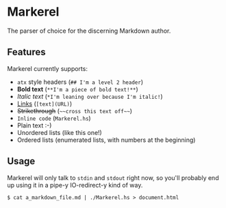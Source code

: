 # Markerel

The parser of choice for the discerning Markdown author.

## Features

Markerel currently supports:

* `atx` style headers (`## I'm a level 2 header`)
* **Bold text** (`**I'm a piece of bold text!**`)
* *Italic text* (`*I'm leaning over because I'm italic!`)
* [Links](#) (`[text](URL)`)
* ~~Strikethrough~~ (`~~cross this text off~~`)
* `Inline code` (``Markerel.hs``)
* Plain text :-)
* Unordered lists (like this one!)
* Ordered lists (enumerated lists, with numbers at the beginning)

## Usage

Markerel will only talk to `stdin` and `stdout` right now, so you'll probably
end up using it in a pipe-y IO-redirect-y kind of way.

```
$ cat a_markdown_file.md | ./Markerel.hs > document.html
```
